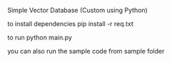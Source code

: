 Simple Vector Database (Custom using Python)

to install dependencies
pip install -r req.txt

to run
python main.py

you can also run the sample code from sample folder
